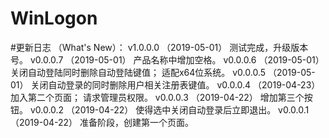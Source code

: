 # WinLogon

#更新日志	（What's New）：
v1.0.0.0	（2019-05-01）
	测试完成，升级版本号。
v0.0.0.7	（2019-05-01）
	产品名称中增加空格。
v0.0.0.6	（2019-05-01）
	关闭自动登陆同时删除自动登陆键值；
	适配x64位系统。
v0.0.0.5	（2019-05-01）
	关闭自动登录的同时删除用户相关注册表键值。
v0.0.0.4	（2019-04-23）
	加入第二个页面；
	请求管理员权限。
v0.0.0.3	（2019-04-22）
	增加第三个按钮。
v0.0.0.2	（2019-04-22）
	使得选中关闭自动登录后立即退出。
v0.0.0.1	（2019-04-22）
	准备阶段，创建第一个页面。